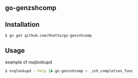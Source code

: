 ## go-genzshcomp


## Installation
```
$ go get github.com/hhatto/go-genzshcomp
```


## Usage
example of nsqlookupd
```bash
$ nsqlookupd --help |& go-genzshcomp > _zsh_completion_func
```

